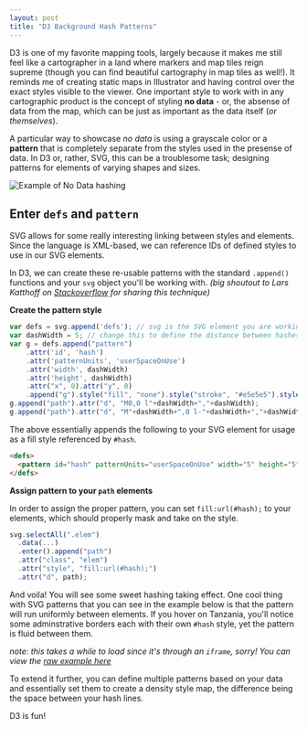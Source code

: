 ```yaml
---
layout: post
title: "D3 Background Hash Patterns"
---
```


D3 is one of my favorite mapping tools, largely because it makes me still feel like a cartographer in a land where markers and map tiles reign supreme (though you can find beautiful cartography in map tiles as well!). It reminds me of creating static maps in Illustrator and having control over the exact styles visible to the viewer. One important style to work with in any cartographic product is the concept of styling **no data** - or, the absense of data from the map, which can be just as important as the data itself (*or themselves*).

A particular way to showcase *no data* is using a grayscale color or a **pattern** that is completely separate from the styles used in the presense of data. In D3 or, rather, SVG, this can be a troublesome task; designing patterns for elements of varying shapes and sizes.

![Example of No Data hashing](/images/posts/20141120-nodata.png)

## Enter `defs` and `pattern`

SVG allows for some really interesting linking between styles and elements. Since the language is XML-based, we can reference IDs of defined styles to use in our SVG elements.

In D3, we can create these re-usable patterns with the standard `.append()` functions and your `svg` object you'll be working with. *(big shoutout to Lars Katthoff on [Stackoverflow](http://stackoverflow.com/questions/17568858/simple-hash-pattern-svg-in-d3js) for sharing this technique)*

**Create the pattern style**

```javascript
var defs = svg.append('defs'); // svg is the SVG element you are working with
var dashWidth = 5; // change this to define the distance between hashes
var g = defs.append("pattern")
    .attr('id', 'hash')
    .attr('patternUnits', 'userSpaceOnUse')
    .attr('width', dashWidth)
    .attr('height', dashWidth)
    .attr("x", 0).attr("y", 0)
    .append("g").style("fill", "none").style("stroke", "#e5e5e5").style("stroke-width", 0.5);
g.append("path").attr("d", "M0,0 l"+dashWidth+","+dashWidth);
g.append("path").attr("d", "M"+dashWidth+",0 l-"+dashWidth+","+dashWidth);
```

The above essentially appends the following to your SVG element for usage as a fill style referenced by `#hash`.

```html
<defs>
  <pattern id="hash" patternUnits="userSpaceOnUse" width="5" height="5" x="0" y="0"><g style="fill: none; stroke: rgb(229, 229, 229); stroke-width: 0.5px;"><path d="M0,0 l5,5"></path><path d="M5,0 l-5,5"></path></g></pattern>
</defs>
```

**Assign pattern to your `path` elements**

In order to assign the proper pattern, you can set `fill:url(#hash);` to your elements, which should properly mask and take on the style.

```javascript
svg.selectAll(".elem")
  .data(...)  
  .enter().append("path") 
  .attr("class", "elem")
  .attr("style", "fill:url(#hash);")
  .attr("d", path);
```

And voila! You will see some sweet hashing taking effect. One cool thing with SVG patterns that you can see in the example below is that the pattern will run uniformly between elements. If you hover on Tanzania, you'll notice some adminstrative borders each with their own `#hash` style, yet the pattern is fluid between them.

<!-- <iframe src="http://broadstreetmaps.giscollective.org/d3hash-example" width="600" height="400" frameborder="0" style="overflow:hidden;"></iframe> -->

*note: this takes a while to load since it's through an `iframe`, sorry! You can view the [raw example here](http://broadstreetmaps.giscollective.org/d3hash-example)*

To extend it further, you can define multiple patterns based on your data and essentially set them to create a density style map, the difference being the space between your hash lines.

<!-- <iframe src="http://broadstreetmaps.giscollective.org/d3hash-example2" width="600" height="400" frameborder="0" style="overflow:hidden;"></iframe> -->

D3 is fun!